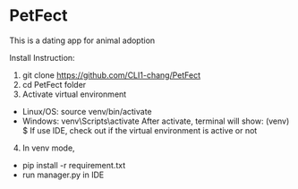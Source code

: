 # PetFect
This is a dating app for animal adoption

Install Instruction:
1. git clone https://github.com/CLI1-chang/PetFect
2. cd PetFect folder
3. Activate virtual environment
  - Linux/OS: source venv/bin/activate 	 	 		
  - Windows: venv\Scripts\activate
After activate, terminal will show: (venv) $
If use IDE, check out if the virtual environment is active or not
4. In venv mode, 
  - pip install -r requirement.txt
  - run manager.py in IDE
